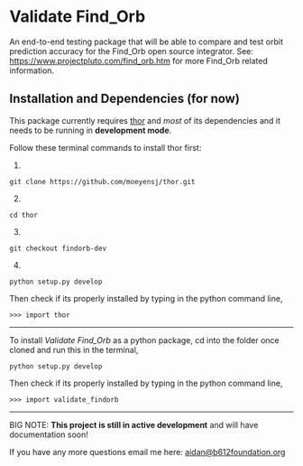 # Validate Find_Orb
An end-to-end testing package that will be able to compare and test orbit prediction accuracy for the Find_Orb open source integrator.
See: https://www.projectpluto.com/find_orb.htm for more Find_Orb related information.

## Installation and Dependencies (for now)
This package currently requires [thor](https://github.com/moeyensj/thor) and *most* of its dependencies and it needs to be running in **development mode**.

Follow these terminal commands to install thor first:

1.
```
git clone https://github.com/moeyensj/thor.git
```
2.
```
cd thor
```
3.
```
git checkout findorb-dev
```
4.
```
python setup.py develop
```
Then check if its properly installed by typing in the python command line,
```
>>> import thor
```
---
To install *Validate Find_Orb* as a python package, cd into the folder once cloned and run this in the terminal,

```
python setup.py develop
```
Then check if its properly installed by typing in the python command line,
```
>>> import validate_findorb
```
---
BIG NOTE:
**This project is still in active development** and will have documentation soon!

If you have any more questions email me here: aidan@b612foundation.org

